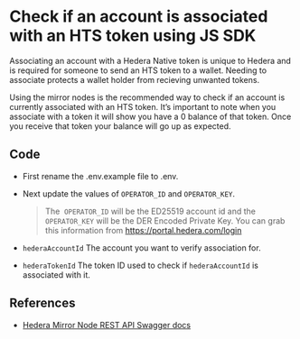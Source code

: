 # Check if an account is associated with an HTS token using JS SDK

Associating an account with a Hedera Native token is unique to Hedera and is required for someone to send an HTS token to a wallet. Needing to associate protects a wallet holder from recieving unwanted tokens.

Using the mirror nodes is the recommended way to check if an account is currently associated with an HTS token. It’s important to note when you associate with a token it will show you have a 0 balance of that token. Once you receive that token your balance will go up as expected.


## Code

* First rename the .env.example file to .env.
* Next update the values of `OPERATOR_ID` and `OPERATOR_KEY`. 
  
  >The  `OPERATOR_ID` will be the ED25519 account id and the `OPERATOR_KEY` will be the DER Encoded Private Key. You can grab this information from https://portal.hedera.com/login
* `hederaAccountId` The account you want to verify association for.
* `hederaTokenId` The token ID used to check if `hederaAccountId` is associated with it.


## References

- [Hedera Mirror Node REST API Swagger docs](https://testnet.mirrornode.hedera.com/api/v1/docs/#/)
